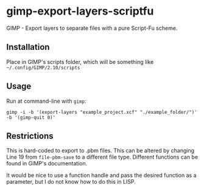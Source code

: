 # gimp-export-layers-scriptfu
GIMP - Export layers to separate files with a pure Script-Fu scheme.

## Installation
Place in GIMP's scripts folder, which will be something like `~/.config/GIMP/2.10/scripts`

## Usage
Run at command-line with `gimp`:

```
gimp -i -b '(export-layers "example_project.xcf" "./example_folder/")' -b '(gimp-quit 0)'
```

## Restrictions
This is hard-coded to export to .pbm files. This can be altered by changing Line 19 from `file-pbm-save` to a different file type.
Different functions can be found in GIMP's documentation.

It would be nice to use a function handle and pass the desired function as a parameter, but I do not know how to do this in LISP.

